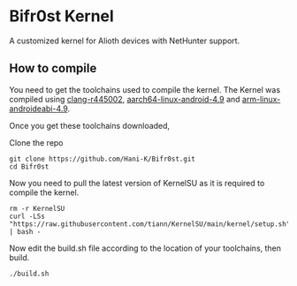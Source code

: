 # Bifr0st Kernel
A customized kernel for Alioth devices with NetHunter support.

## How to compile

You need to get the toolchains used to compile the kernel.
The Kernel was compiled using [clang-r445002](https://android.googlesource.com/platform/prebuilts/clang/host/linux-x86/+/5642ce999b98ff59fdc99b013b60f09f73a50864), [aarch64-linux-android-4.9](https://android.googlesource.com/platform/prebuilts/gcc/linux-x86/aarch64/aarch64-linux-android-4.9/+/357ead66eff30a77b2b752595d4df09fb56e23f0) and [arm-linux-androideabi-4.9](https://android.googlesource.com/platform/prebuilts/gcc/linux-x86/arm/arm-linux-androideabi-4.9/+/e9b2ab0932573a0ca90cad11ab75d9619f19c458/).

Once you get these toolchains downloaded,

Clone the repo
```
git clone https://github.com/Hani-K/Bifr0st.git
cd Bifr0st
```

Now you need to pull the latest version of KernelSU as it is required to compile the kernel.
```
rm -r KernelSU
curl -LSs "https://raw.githubusercontent.com/tiann/KernelSU/main/kernel/setup.sh" | bash -
```

Now edit the build.sh file according to the location of your toolchains, then build.
```
./build.sh
```

